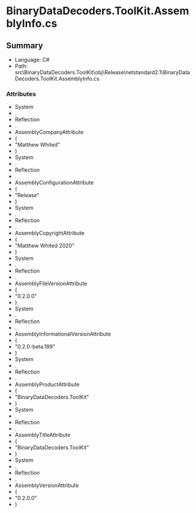 ﻿# BinaryDataDecoders.ToolKit.AssemblyInfo.cs

## Summary

* Language: C#
* Path: src\BinaryDataDecoders.ToolKit\obj\Release\netstandard2.1\BinaryDataDecoders.ToolKit.AssemblyInfo.cs

### Attributes

 - System
 - .
 - Reflection
 - .
 - AssemblyCompanyAttribute
 - (
 - "Matthew Whited"
 - )
 - System
 - .
 - Reflection
 - .
 - AssemblyConfigurationAttribute
 - (
 - "Release"
 - )
 - System
 - .
 - Reflection
 - .
 - AssemblyCopyrightAttribute
 - (
 - "Matthew Whited 2020"
 - )
 - System
 - .
 - Reflection
 - .
 - AssemblyFileVersionAttribute
 - (
 - "0.2.0.0"
 - )
 - System
 - .
 - Reflection
 - .
 - AssemblyInformationalVersionAttribute
 - (
 - "0.2.0-beta.199"
 - )
 - System
 - .
 - Reflection
 - .
 - AssemblyProductAttribute
 - (
 - "BinaryDataDecoders.ToolKit"
 - )
 - System
 - .
 - Reflection
 - .
 - AssemblyTitleAttribute
 - (
 - "BinaryDataDecoders.ToolKit"
 - )
 - System
 - .
 - Reflection
 - .
 - AssemblyVersionAttribute
 - (
 - "0.2.0.0"
 - )

